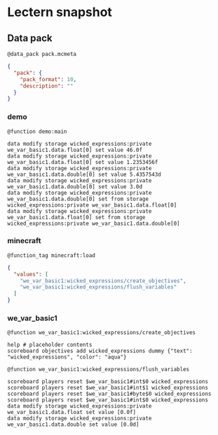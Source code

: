 # Lectern snapshot

## Data pack

`@data_pack pack.mcmeta`

```json
{
  "pack": {
    "pack_format": 10,
    "description": ""
  }
}
```

### demo

`@function demo:main`

```mcfunction
data modify storage wicked_expressions:private we_var_basic1.data.float[0] set value 46.0f
data modify storage wicked_expressions:private we_var_basic1.data.float[0] set value 1.2353456f
data modify storage wicked_expressions:private we_var_basic1.data.double[0] set value 5.4357543d
data modify storage wicked_expressions:private we_var_basic1.data.double[0] set value 3.0d
data modify storage wicked_expressions:private we_var_basic1.data.double[0] set from storage wicked_expressions:private we_var_basic1.data.float[0]
data modify storage wicked_expressions:private we_var_basic1.data.float[0] set from storage wicked_expressions:private we_var_basic1.data.double[0]
```

### minecraft

`@function_tag minecraft:load`

```json
{
  "values": [
    "we_var_basic1:wicked_expressions/create_objectives",
    "we_var_basic1:wicked_expressions/flush_variables"
  ]
}
```

### we_var_basic1

`@function we_var_basic1:wicked_expressions/create_objectives`

```mcfunction
help # placeholder contents
scoreboard objectives add wicked_expressions dummy {"text": "wicked_expressions", "color": "aqua"}
```

`@function we_var_basic1:wicked_expressions/flush_variables`

```mcfunction
scoreboard players reset $we_var_basic1#int$0 wicked_expressions
scoreboard players reset $we_var_basic1#int$1 wicked_expressions
scoreboard players reset $we_var_basic1#byte$0 wicked_expressions
scoreboard players reset $we_var_basic1#int$0 wicked_expressions
data modify storage wicked_expressions:private we_var_basic1.data.float set value [0.0f]
data modify storage wicked_expressions:private we_var_basic1.data.double set value [0.0d]
```
